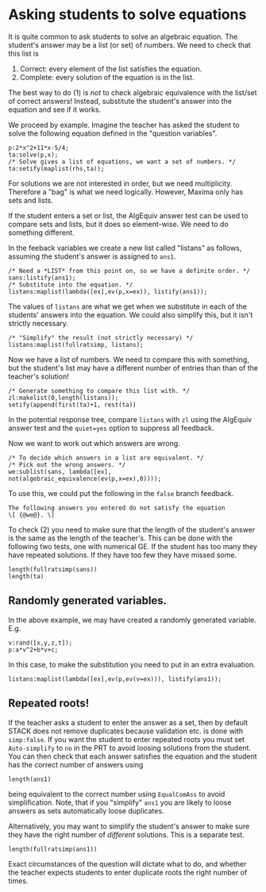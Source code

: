 # Asking students to solve equations

It is quite common to ask students to solve an algebraic equation.  The student's answer may be a list (or set) of numbers.  We need to check that this list is

1. Correct: every element of the list satisfies the equation.
2. Complete: every solution of the equation is in the list.

The best way to do (1) is *not* to check algebraic equivalence with the list/set of correct answers!  Instead, substitute the student's answer into the equation and see if it works.

We proceed by example.  Imagine the teacher has asked the student to solve the following equation defined in the "question variables".


    p:2*x^2+11*x-5/4;
    ta:solve(p,x);
    /* Solve gives a list of equations, we want a set of numbers. */
    ta:setify(maplist(rhs,ta));

For solutions we are not interested in order, but we need multiplicity.  Therefore a "bag" is what we need logically.  However, Maxima only has sets and lists.

If the student enters a set or list, the AlgEquiv answer test can be used to compare sets and lists, but it does so element-wise.  We need to do something different.

In the feeback variables we create a new list called "listans" as follows, assuming the student's answer is assigned to `ans1`.

    /* Need a *LIST* from this point on, so we have a definite order. */
    sans:listify(ans1);
    /* Substitute into the equation. */
    listans:maplist(lambda([ex],ev(p,x=ex)), listify(ans1));

The values of `listans` are what we get when we substitute in each of the students' answers into the equation.   We could also simplify this, but it isn't strictly necessary.

    /* "Simplify" the result (not strictly necessary) */
    listans:maplist(fullratsimp, listans);

Now we have a list of numbers.  We need to compare this with something, but the student's list may have a different number of entries than than of the teacher's solution!

    /* Generate something to compare this list with. */
    zl:makelist(0,length(listans));
    setify(append(first(ta)+1, rest(ta))

In the potential response tree, compare `listans` with `zl` using the AlgEquiv answer test and the `quiet=yes` option to suppress all feedback.

Now we want to work out which answers are wrong.

    /* To decide which answers in a list are equivalent. */
    /* Pick out the wrong answers. */
    we:sublist(sans, lambda([ex], not(algebraic_equivalence(ev(p,x=ex),0))));

To use this, we could put the following in the `false` branch feedback.

    The following answers you entered do not satisfy the equation
    \[ {@we@}. \]

To check (2) you need to make sure that the length of the student's answer is the same as the length of the teacher's.  This can be done with the following two tests, one with numerical GE.  If the student has too many they have repeated solutions.  If they have too few they have missed some.   

    length(fullratsimp(sans))
    length(ta)

## Randomly generated variables.

In the above example, we may have created a randomly generated variable.  E.g.

    v:rand([x,y,z,t]);
    p:a*v^2+b*v+c;

In this case, to make the substitution you need to put in an extra evaluation.

    listans:maplist(lambda([ex],ev(p,ev(v=ex))), listify(ans1));

## Repeated roots!

If the teacher asks a student to enter the answer as a set, then by default STACK does not remove duplicates because validation etc. is done with `simp:false`.  If you want the student to enter repeated roots you must set `Auto-simplify` to `no` in the PRT to avoid loosing solutions from the student.  You can then check that each answer satisfies the equation and the student has the correct number of answers using

    length(ans1)

being equivalent to the correct number using `EqualComAss` to avoid simplification.  Note, that if you "simplify" `ans1` you are likely to loose answers as sets automatically loose duplicates.

Alternatively, you may want to simplify the student's answer to make sure they have the right number of *different* solutions.  This is a separate test.

    length(fullratsimp(ans1))

Exact circumstances of the question will dictate what to do, and whether the teacher expects students to enter duplicate roots the right number of times.
